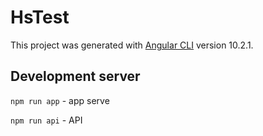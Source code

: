 # HsTest

This project was generated with [Angular CLI](https://github.com/angular/angular-cli) version 10.2.1.

## Development server

`npm run app` - app serve

`npm run api` - API

